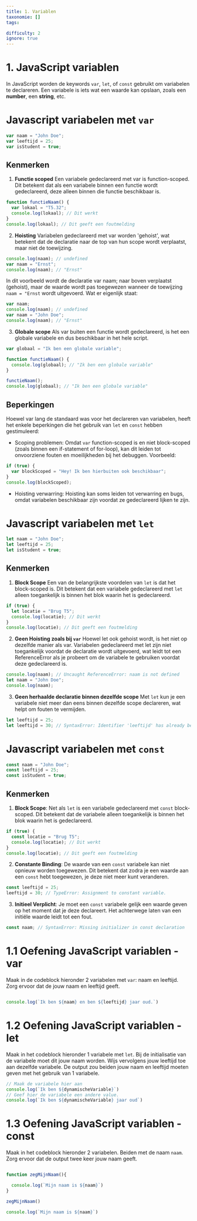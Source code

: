 ```yaml
---
title: 1. Variablen
taxonomie: []
tags:

difficulty: 2
ignore: true 
---
```


# 1. JavaScript variablen
In JavaScript worden de keywords `var`, `let`, of `const` gebruikt om variabelen te declareren. Een variabele is iets wat een waarde kan opslaan, zoals een **number**, een **string**, etc.

# Javascript variabelen met `var`

```javascript
var naam = "John Doe";
var leeftijd = 25;
var isStudent = true;
```

## Kenmerken
1. **Functie scoped** Een variabele gedeclareerd met var is function-scoped. Dit betekent dat als een variabele binnen een functie wordt gedeclareerd, deze alleen binnen die functie beschikbaar is.

```javascript
function functieNaam() {
  var lokaal = "T5.32";
  console.log(lokaal); // Dit werkt
}
console.log(lokaal); // Dit geeft een foutmelding
```

2. **Hoisting** Variabelen gedeclareerd met var worden 'gehoist', wat betekent dat de declaratie naar de top van hun scope wordt verplaatst, maar niet de toewijzing.

```javascript
console.log(naam); // undefined
var naam = "Ernst";
console.log(naam); // "Ernst"
```

In dit voorbeeld wordt de declaratie var naam; naar boven verplaatst (gehoist), maar de waarde wordt pas toegewezen wanneer de toewijzing `naam = "Ernst` wordt uitgevoerd. Wat er eigenlijk staat:

```javascript
var naam;
console.log(naam); // undefined
var naam = "John Doe";
console.log(naam); // "Ernst"
```

3. **Globale scope**
Als var buiten een functie wordt gedeclareerd, is het een globale variabele en dus beschikbaar in het hele script.
```javascript
var globaal = "Ik ben een globale variable";

function functieNaam() {
  console.log(globaal); // "Ik ben een globale variable"
}

functieNaam();
console.log(globaal); // "Ik ben een globale variable"
```

## Beperkingen
Hoewel var lang de standaard was voor het declareren van variabelen, heeft het enkele beperkingen die het gebruik van `let` en `const` hebben gestimuleerd:
- Scoping problemen: Omdat `var` function-scoped is en niet block-scoped (zoals binnen een if-statement of for-loop), kan dit leiden tot onvoorziene fouten en moeilijkheden bij het debuggen. Voorbeeld:

```javascript
if (true) {
  var blockScoped = "Hey! Ik ben hierbuiten ook beschikbaar";
}
console.log(blockScoped); 
```
- Hoisting verwarring: Hoisting kan soms leiden tot verwarring en bugs, omdat variabelen beschikbaar zijn voordat ze gedeclareerd lijken te zijn.


# Javascript variabelen met `let`

```javascript
let naam = "John Doe";
let leeftijd = 25;
let isStudent = true;
```

## Kenmerken
1. **Block Scope** Een van de belangrijkste voordelen van `let` is dat het block-scoped is. Dit betekent dat een variabele gedeclareerd met `let` alleen toegankelijk is binnen het blok waarin het is gedeclareerd.

```javascript
if (true) {
  let locatie = "Brug T5";
  console.log(locatie); // Dit werkt
}
console.log(locatie); // Dit geeft een foutmelding
```

2. **Geen Hoisting zoals bij `var`** Hoewel let ook gehoist wordt, is het niet op dezelfde manier als var. Variabelen gedeclareerd met let zijn niet toegankelijk voordat de declaratie wordt uitgevoerd, wat leidt tot een ReferenceError als je probeert om de variabele te gebruiken voordat deze gedeclareerd is.

```javascript
console.log(naam); // Uncaught ReferenceError: naam is not defined
let naam = "John Doe";
console.log(naam);
```

3. **Geen herhaalde declaratie binnen dezelfde scope** Met `let` kun je een variabele niet meer dan eens binnen dezelfde scope declareren, wat helpt om fouten te vermijden.

```javascript
let leeftijd = 25;
let leeftijd = 30; // SyntaxError: Identifier 'leeftijd' has already been declared
```

# Javascript variabelen met `const`

```javascript
const naam = "John Doe";
const leeftijd = 25;
const isStudent = true;
```

## Kenmerken
1. **Block Scope**: Net als `let` is een variabele gedeclareerd met `const` block-scoped. Dit betekent dat de variabele alleen toegankelijk is binnen het blok waarin het is gedeclareerd.

```javascript
if (true) {
  const locatie = "Brug T5";
  console.log(locatie); // Dit werkt
}
console.log(locatie); // Dit geeft een foutmelding
```

2. **Constante Binding**: De waarde van een `const` variabele kan niet opnieuw worden toegewezen. Dit betekent dat zodra je een waarde aan een `const` hebt toegewezen, je deze niet meer kunt veranderen.

```javascript
const leeftijd = 25;
leeftijd = 30; // TypeError: Assignment to constant variable.
```

3. **Initieel Verplicht**: Je moet een `const` variabele gelijk een waarde geven op het moment dat je deze declareert. Het achterwege laten van een initiële waarde leidt tot een fout.

```javascript
const naam; // SyntaxError: Missing initializer in const declaration
```


# 1.1 Oefening JavaScript variablen - var
Maak in de codeblock hieronder 2 variabelen met `var`: naam en leeftijd. Zorg ervoor dat de jouw naam en leeftijd geeft.

```javascript runner

console.log(`Ik ben ${naam} en ben ${leeftijd} jaar oud.`)
```

# 1.2 Oefening JavaScript variablen - let
Maak in het codeblock hieronder 1 variabele met `let`. Bij de initialisatie van de variabele moet dit jouw naam worden. Wijs vervolgens jouw leeftijd toe aan dezelfde variabele. De output zou beiden jouw naam en leeftijd moeten geven met het gebruik van 1 variabele.

```javascript runner
// Maak de variabele hier aan
console.log(`Ik ben ${dynamischeVariable}`)
// Geef hier de variabele een andere value.
console.log(`Ik ben ${dynamischeVariable} jaar oud`)
```

# 1.3 Oefening JavaScript variablen - const
Maak in het codeblock hieronder 2 variabelen. Beiden met de naam `naam`. Zorg ervoor dat de output twee keer jouw naam geeft.

```javascript runner

function zegMijnNaam(){

  console.log(`Mijn naam is ${naam}`)
}

zegMijnNaam()

console.log(`Mijn naam is ${naam}`)
```
